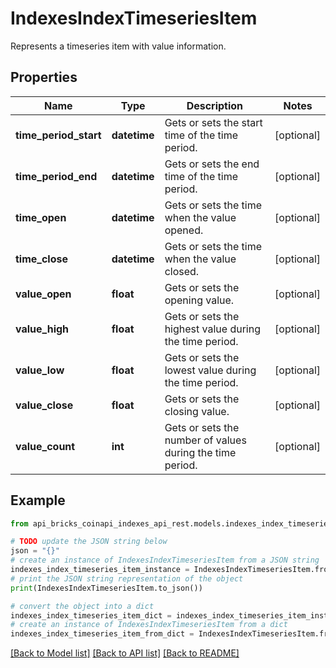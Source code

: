 # IndexesIndexTimeseriesItem

Represents a timeseries item with value information.

## Properties

Name | Type | Description | Notes
------------ | ------------- | ------------- | -------------
**time_period_start** | **datetime** | Gets or sets the start time of the time period. | [optional] 
**time_period_end** | **datetime** | Gets or sets the end time of the time period. | [optional] 
**time_open** | **datetime** | Gets or sets the time when the value opened. | [optional] 
**time_close** | **datetime** | Gets or sets the time when the value closed. | [optional] 
**value_open** | **float** | Gets or sets the opening value. | [optional] 
**value_high** | **float** | Gets or sets the highest value during the time period. | [optional] 
**value_low** | **float** | Gets or sets the lowest value during the time period. | [optional] 
**value_close** | **float** | Gets or sets the closing value. | [optional] 
**value_count** | **int** | Gets or sets the number of values during the time period. | [optional] 

## Example

```python
from api_bricks_coinapi_indexes_api_rest.models.indexes_index_timeseries_item import IndexesIndexTimeseriesItem

# TODO update the JSON string below
json = "{}"
# create an instance of IndexesIndexTimeseriesItem from a JSON string
indexes_index_timeseries_item_instance = IndexesIndexTimeseriesItem.from_json(json)
# print the JSON string representation of the object
print(IndexesIndexTimeseriesItem.to_json())

# convert the object into a dict
indexes_index_timeseries_item_dict = indexes_index_timeseries_item_instance.to_dict()
# create an instance of IndexesIndexTimeseriesItem from a dict
indexes_index_timeseries_item_from_dict = IndexesIndexTimeseriesItem.from_dict(indexes_index_timeseries_item_dict)
```
[[Back to Model list]](../README.md#documentation-for-models) [[Back to API list]](../README.md#documentation-for-api-endpoints) [[Back to README]](../README.md)


